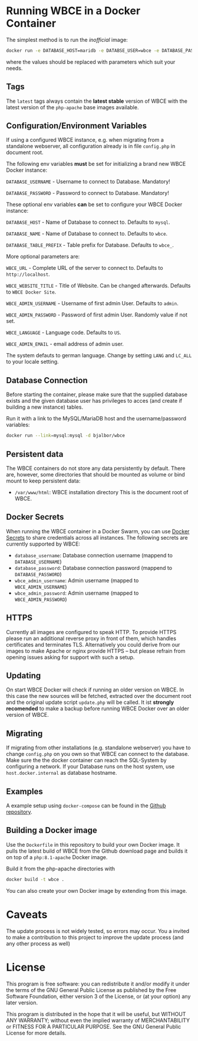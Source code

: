 # Running WBCE in a Docker Container

The simplest method is to run the *inofficial* image:

```sh
docker run -e DATABASE_HOST=maridb -e DATABSE_USER=wbce -e DATABASE_PASSWORD=secret-dbpassword -p 8000:80 -d bjalbor/wbce
```

where the values should be replaced with parameters which suit your needs.

## Tags

The `latest` tags always contain the **latest stable** version of WBCE with the latest version of the `php-apache` base images available. 

## Configuration/Environment Variables

If using a configured WBCE instance, e.g. when migrating from a standalone webserver, all configuration already is in file `config.php` in document root.

The following env variables **must** be set for initializing a brand new WBCE Docker instance:

`DATABASE_USERNAME` - Username to connect to Database. Mandatory!

`DATABASE_PASSWORD` - Password to connect to Database. Mandatory!

These optional env variables **can** be set to configure your WBCE Docker instance:

`DATABASE_HOST` - Name of Database to connect to. Defaults to `mysql`.

`DATABASE_NAME` - Name of Database to connect to. Defaults to `wbce`.

`DATABASE_TABLE_PREFIX` - Table prefix for Database. Defaults to `wbce_`.

More optional parameters are:

`WBCE_URL` - Complete URL of the server to connect to. Defaults to `http://localhost`.

`WBCE_WEBSITE_TITLE` - Title of Website. Can be changed afterwards. Defaults to `WBCE Docker Site`.

`WBCE_ADMIN_USERNAME` - Username of first admin User. Defaults to `admin`.

`WBCE_ADMIN_PASSWORD` - Password of first admin User. Randomly value if not set.

`WBCE_LANGUAGE` - Language code. Defaults to `US`.

`WBCE_ADMIN_EMAIL` - email address of admin user.

The system defauts to german language. Change by setting `LANG` and `LC_ALL` to your locale setting.

## Database Connection

Before starting the container, please make sure that the supplied database exists and the given database user has privileges to acces (and create if building a new instance) tables.

Run it with a link to the MySQL/MariaDB host and the username/password variables:

```sh
docker run --link=mysql:mysql -d bjalbor/wbce
```

## Persistent data

The WBCE containers do not store any data persistently by default. There are, however,
some directories that should be mounted as volume or bind mount to keep persistent data:

* `/var/www/html`: WBCE installation directory
  This is the document root of WBCE. 

## Docker Secrets

When running the WBCE container in a Docker Swarm, you can use [Docker Secrets](https://docs.docker.com/engine/swarm/secrets/)
to share credentials across all instances. The following secrets are currently supported by WBCE:

* `database_username`: Database connection username (mappend to `DATABASE_USERNAME`)
* `database_password`: Database connection password (mappend to `DATABASE_PASSWORD`)
* `wbce_admin_username`: Admin username (mapped to `WBCE_ADMIN_USERNAME`)
* `wbce_admin_password`: Admin username (mapped to `WBCE_ADMIN_PASSWORD`)

## HTTPS

Currently all images are configured to speak HTTP. To provide HTTPS please run an additional reverse proxy in front of them, which handles certificates and terminates TLS. Alternatively you could derive from our images to make Apache or nginx provide HTTPS – but please refrain from opening issues asking for support with such a setup.

## Updating

On start WBCE Docker will check if running an older version on WBCE. In this case the new sources will be fetched, extracted over the document root and the original update script `update.php` will be called. It ist **strongly recomended** to make a backup before running WBCE Docker over an older version of WBCE.

## Migrating

If migrating from other installations (e.g. standalone webserver)  you have to change `config.php` on you own so that WBCE can connect to the database. Make sure the the docker container can reach the SQL-System by configuring a network. If your Database runs on the host system, use `host.docker.internal` as database hostname.

## Examples

A example setup using `docker-compose` can be found in the [Github repository](https://github.com/bjalbor/wbce-docker/tree/master/examples).

## Building a Docker image

Use the `Dockerfile` in this repository to build your own Docker image.
It pulls the latest build of WBCE from the Github download page and builds it on top of a `php:8.1-apache` Docker image.

Build it from the php-apache directories with

```sh
docker build -t wbce .
```

You can also create your own Docker image by extending from this image.

# Caveats

The update process is not widely tested, so errors may occur. You a invited to make a contribution to this project to improve the update process (and any other process as well)

# License

This program is free software: you can redistribute it and/or modify it under the terms of the GNU General Public License as published by the Free Software Foundation, either version 3 of the License, or (at your option) any later version.

This program is distributed in the hope that it will be useful, but WITHOUT ANY WARRANTY; without even the implied warranty of MERCHANTABILITY or FITNESS FOR A PARTICULAR PURPOSE.  See the GNU General Public License for more details.


